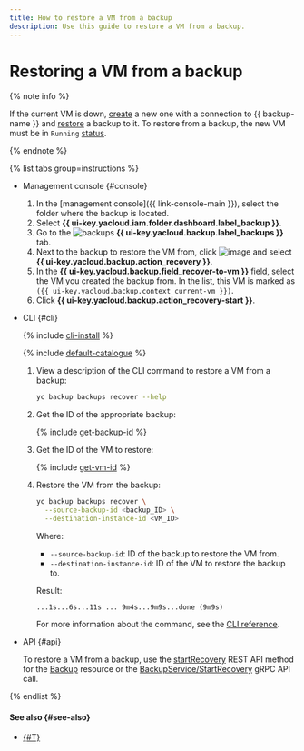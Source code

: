 ```yaml
---
title: How to restore a VM from a backup
description: Use this guide to restore a VM from a backup.
---
```


# Restoring a VM from a backup

{% note info %}

If the current VM is down, [create](../#connect-vm) a new one with a connection to {{ backup-name }} and [restore](non-native-recovery.md) a backup to it. To restore from a backup, the new VM must be in `Running` [status](../../../compute/concepts/vm-statuses.md#list-of-statuses).

{% endnote %}

{% list tabs group=instructions %}

- Management console {#console}

   1. In the [management console]({{ link-console-main }}), select the folder where the backup is located.
   1. Select **{{ ui-key.yacloud.iam.folder.dashboard.label_backup }}**.
   1. Go to the ![backups](../../../_assets/console-icons/archive.svg) **{{ ui-key.yacloud.backup.label_backups }}** tab.
   1. Next to the backup to restore the VM from, click ![image](../../../_assets/console-icons/ellipsis.svg) and select **{{ ui-key.yacloud.backup.action_recovery }}**.
   1. In the **{{ ui-key.yacloud.backup.field_recover-to-vm }}** field, select the VM you created the backup from. In the list, this VM is marked as `({{ ui-key.yacloud.backup.context_current-vm }})`.
   1. Click **{{ ui-key.yacloud.backup.action_recovery-start }}**.

- CLI {#cli}

   {% include [cli-install](../../../_includes/cli-install.md) %}

   {% include [default-catalogue](../../../_includes/default-catalogue.md) %}

   1. View a description of the CLI command to restore a VM from a backup:

      ```bash
      yc backup backups recover --help
      ```

   1. Get the ID of the appropriate backup:

      {% include [get-backup-id](../../../_includes/backup/operations/get-backup-id.md) %}

   1. Get the ID of the VM to restore:

      {% include [get-vm-id](../../../_includes/backup/operations/get-vm-id.md) %}

   1. Restore the VM from the backup:

      ```bash
      yc backup backups recover \
        --source-backup-id <backup_ID> \
        --destination-instance-id <VM_ID>
      ```

      Where:

      * `--source-backup-id`: ID of the backup to restore the VM from.
      * `--destination-instance-id`: ID of the VM to restore the backup to.

      Result:

      ```text
      ...1s...6s...11s ... 9m4s...9m9s...done (9m9s)
      ```

      For more information about the command, see the [CLI reference](../../../cli/cli-ref/managed-services/backup/backup/recover.md).

- API {#api}

   To restore a VM from a backup, use the [startRecovery](../../backup/api-ref/Backup/startRecovery.md) REST API method for the [Backup](../../backup/api-ref/Backup/index.md) resource or the [BackupService/StartRecovery](../../backup/api-ref/grpc/backup_service.md#StartRecovery) gRPC API call.

{% endlist %}

#### See also {#see-also}

* [{#T}](non-native-recovery.md)
